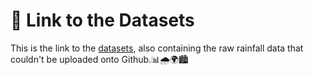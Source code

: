 # 📁 Link to the Datasets

This is the link to the [datasets](https://drive.google.com/drive/folders/1M6GDvExYNaycdtz8iHro1-U41itLNyaV),
 also containing the raw rainfall data that couldn't be uploaded onto Github.📊🌧️🌍🏙
